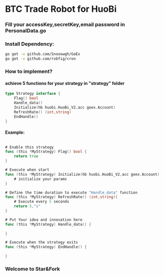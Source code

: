 # BTC Trade Robot for HuoBi
### Fill your accessKey,secretKey,email password in PersonalData.go 
### Install Dependency:
```bash
go get -v github.com/Snooowgh/GoEx
go get -v github.com/robfig/cron
```

### How to implement?
#### achieve 5 functions for your strategy in "strategy" folder
```Go
type Strategy interface {
	Flag() bool            
	Handle_data()
	Initialize(hb huobi.HuoBi_V2,acc goex.Account)
	RefreshRate() (int,string)
	EndHandle()
}
```

#### Example:
```Go

# Enable this strategy
func (this *MyStrategy) Flag() bool {
	return true
}

# Execute when start
func (this *MyStrategy) Initialize(hb huobi.HuoBi_V2,acc goex.Account)  {
	# initialize your params
}

# Define the time duration to execute "Handle_data" function
func (this *MyStrategy) RefreshRate() (int,string){
	# Execute every 5 seconds
	return 5,"s"
}

# Put Your idea and innovation here
func (this *MyStrategy) Handle_data() {
	
}

# Execute when the strategy exits
func (this *MyStrategy) EndHandle() {
	
}
```

### Welcome to Star&Fork